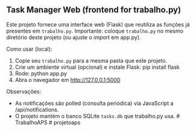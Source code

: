 
Task Manager Web (frontend for trabalho.py)
-------------------------------------------

Este projeto fornece uma interface web (Flask) que reutiliza as funções já presentes em `trabalho.py`.
Importante: coloque `trabalho.py` no mesmo diretório deste projeto (ou ajuste o import em app.py).

Como usar (local):
1. Copie seu `trabalho.py` para a mesma pasta que este projeto.
2. Crie um ambiente virtual (opcional) e instale Flask:
   pip install flask
3. Rode:
   python app.py
4. Abra o navegador em http://127.0.0.1:5000

Observações:
- As notificações são polled (consulta periódica) via JavaScript a /api/notifications.
- O projeto mantém o banco SQLite `tasks.db` que trabalho.py usa.
#   T r a b a l h o A P S  
 #   p r o j e t o a p s  
 